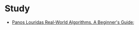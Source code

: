 # Study

- [Panos Louridas Real-World Algorithms. A Beginner's Guide](./panos-louridas-real-world-algorithms/readme.md);
